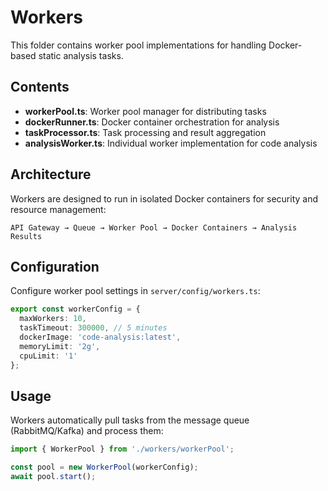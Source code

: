 # Workers

This folder contains worker pool implementations for handling Docker-based static analysis tasks.

## Contents

- **workerPool.ts**: Worker pool manager for distributing tasks
- **dockerRunner.ts**: Docker container orchestration for analysis
- **taskProcessor.ts**: Task processing and result aggregation
- **analysisWorker.ts**: Individual worker implementation for code analysis

## Architecture

Workers are designed to run in isolated Docker containers for security and resource management:

```
API Gateway → Queue → Worker Pool → Docker Containers → Analysis Results
```

## Configuration

Configure worker pool settings in `server/config/workers.ts`:

```typescript
export const workerConfig = {
  maxWorkers: 10,
  taskTimeout: 300000, // 5 minutes
  dockerImage: 'code-analysis:latest',
  memoryLimit: '2g',
  cpuLimit: '1'
};
```

## Usage

Workers automatically pull tasks from the message queue (RabbitMQ/Kafka) and process them:

```typescript
import { WorkerPool } from './workers/workerPool';

const pool = new WorkerPool(workerConfig);
await pool.start();
```
